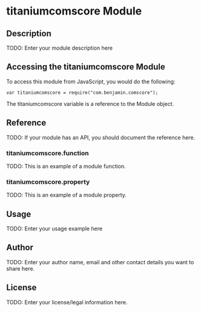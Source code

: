 # titaniumcomscore Module

## Description

TODO: Enter your module description here

## Accessing the titaniumcomscore Module

To access this module from JavaScript, you would do the following:

    var titaniumcomscore = require("com.benjamin.comscore");

The titaniumcomscore variable is a reference to the Module object.

## Reference

TODO: If your module has an API, you should document
the reference here.

### titaniumcomscore.function

TODO: This is an example of a module function.

### titaniumcomscore.property

TODO: This is an example of a module property.

## Usage

TODO: Enter your usage example here

## Author

TODO: Enter your author name, email and other contact
details you want to share here.

## License

TODO: Enter your license/legal information here.
